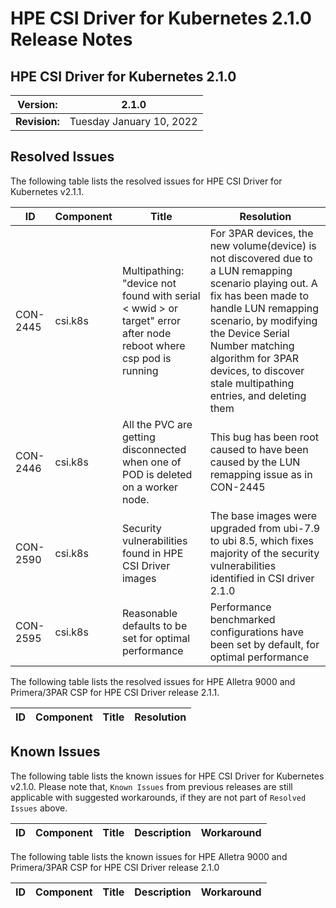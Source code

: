 # HPE CSI Driver for Kubernetes 2.1.0 Release Notes

## HPE CSI Driver for Kubernetes 2.1.0

| **Version:** |2.1.0|
|--------------|-----|
| **Revision:** | Tuesday January 10, 2022 |

## Resolved Issues

The following table lists the resolved issues for HPE CSI Driver for Kubernetes v2.1.1.

|ID|Component |Title|Resolution|
|--|---------|-----|-----------|
|CON-2445|csi.k8s|Multipathing: "device not found with serial < wwid > or target" error after node reboot where csp pod is running|For 3PAR devices, the new volume(device) is not discovered due to a LUN remapping scenario playing out. A fix has been made to handle LUN remapping scenario, by modifying the Device Serial Number matching algorithm for 3PAR devices, to discover stale multipathing entries, and deleting them|
|CON-2446|csi.k8s|All the PVC are getting disconnected when one of POD is deleted on a worker node.|This bug has been root caused to have been caused by the LUN remapping issue as in CON-2445|
|CON-2590|csi.k8s|Security vulnerabilities found in HPE CSI Driver images| The base images were upgraded from ubi-7.9 to ubi 8.5, which fixes majority of the security vulnerabilities identified in CSI driver 2.1.0|
|CON-2595|csi.k8s| Reasonable defaults to be set for optimal performance| Performance benchmarked configurations have been set by default, for optimal performance|

The following table lists the resolved issues for HPE Alletra 9000 and Primera/3PAR CSP for HPE CSI Driver release 2.1.1.

|ID|Component |Title|Resolution|
|--|---------|-----|-----------|


## Known Issues

The following table lists the known issues for HPE CSI Driver for Kubernetes v2.1.0. Please note that, `Known Issues` from previous releases are still applicable with suggested workarounds, if they are not part of `Resolved Issues` above.

|ID|Component |Title|Description|Workaround|
|--|---------|-----|-----------|----------|


The following table lists the known issues for HPE Alletra 9000 and Primera/3PAR CSP for HPE CSI Driver release 2.1.0

|ID|Component |Title|Description|Workaround|
|--|---------|-----|-----------|----------|
